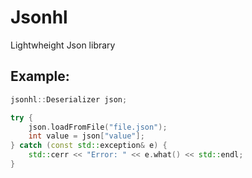 # Jsonhl

Lightwheight Json library

## Example:

```cpp
jsonhl::Deserializer json;

try {
    json.loadFromFile("file.json");
    int value = json["value"];
} catch (const std::exception& e) {
    std::cerr << "Error: " << e.what() << std::endl;
}
```

